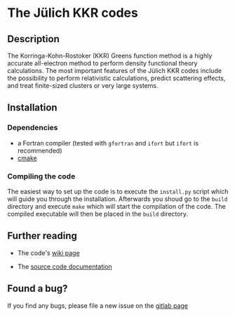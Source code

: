 # The Jülich KKR codes

## Description

The Korringa-Kohn-Rostoker (KKR) Greens function method is a highly accurate all-electron method to perform density functional theory calculations. The most important features of the Jülich KKR codes include the possibility to perform relativistic calculations, predict scattering effects, and treat finite-sized clusters or very large systems.

## Installation

### Dependencies
- a Fortran compiler (tested with `gfortran` and `ifort` but `ifort` is recommended)
- [cmake](https://cmake.org)

### Compiling the code

The easiest way to set up the code is to execute the `install.py` script which will guide you through the installation. Afterwards you shoud go to the `build` directory and execute `make` which will start the compilation of the code. The compiled executable will then be placed in the `build` directory.

## Further reading

- The code's [wiki page](https://iffwiki.fz-juelich.de/kkr/doku.php)

- The [source code documentation](https://kkr.iffgit.fz-juelich.de/jukkr/)


## Found a bug?

If you find any bugs, please file a new issue on the [gitlab page](https://iffgit.fz-juelich.de/kkr/jukkr/issues)


